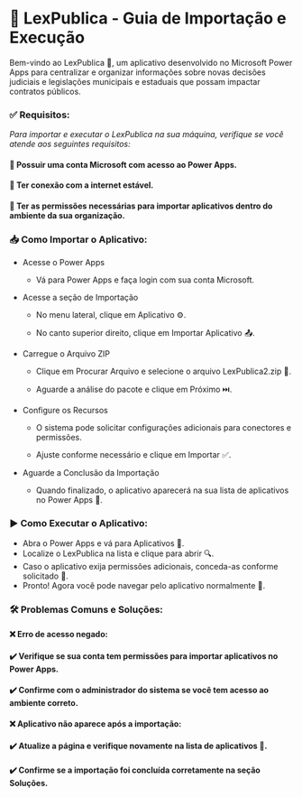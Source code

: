 # 📌 LexPublica - Guia de Importação e Execução

Bem-vindo ao LexPublica 🎯, um aplicativo desenvolvido no Microsoft Power Apps para centralizar e organizar informações sobre novas decisões judiciais e legislações municipais e estaduais que possam impactar contratos públicos.

### ✅ Requisitos:

*Para importar e executar o LexPublica na sua máquina, verifique se você atende aos seguintes requisitos:*

#### 🔹 Possuir uma conta Microsoft com acesso ao Power Apps.
#### 🔹 Ter conexão com a internet estável.
#### 🔹 Ter as permissões necessárias para importar aplicativos dentro do ambiente da sua organização.

### 📥 Como Importar o Aplicativo:

- Acesse o Power Apps

  - Vá para Power Apps e faça login com sua conta Microsoft.

- Acesse a seção de Importação

  - No menu lateral, clique em Aplicativo ⚙️.

  - No canto superior direito, clique em Importar Aplicativo 📤.

- Carregue o Arquivo ZIP

  - Clique em Procurar Arquivo e selecione o arquivo LexPublica2.zip 📂.

  - Aguarde a análise do pacote e clique em Próximo ⏭️.

- Configure os Recursos

  - O sistema pode solicitar configurações adicionais para conectores e permissões.

  - Ajuste conforme necessário e clique em Importar ✅.

- Aguarde a Conclusão da Importação

  - Quando finalizado, o aplicativo aparecerá na sua lista de aplicativos no Power Apps 🎉.

### ▶️ Como Executar o Aplicativo:

- Abra o Power Apps e vá para Aplicativos 📲.
- Localize o LexPublica na lista e clique para abrir 🔍.
- Caso o aplicativo exija permissões adicionais, conceda-as conforme solicitado 🔐.
- Pronto! Agora você pode navegar pelo aplicativo normalmente 🚀.

### 🛠️ Problemas Comuns e Soluções:

#### ❌ Erro de acesso negado:
#### ✔️ Verifique se sua conta tem permissões para importar aplicativos no Power Apps.
#### ✔️ Confirme com o administrador do sistema se você tem acesso ao ambiente correto.

#### ❌ Aplicativo não aparece após a importação:
#### ✔️ Atualize a página e verifique novamente na lista de aplicativos 🔄.
#### ✔️ Confirme se a importação foi concluída corretamente na seção Soluções.
